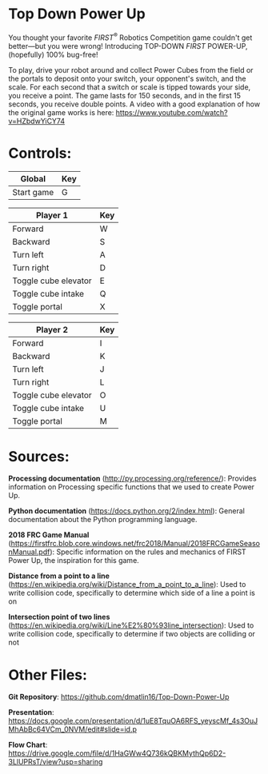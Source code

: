 # Top Down Power Up
You thought your favorite *FIRST*<sup>®</sup> Robotics Competition game couldn't get better—but you were wrong! Introducing TOP-DOWN *FIRST* POWER-UP, (hopefully) 100% bug-free!  

To play, drive your robot around and collect Power Cubes from the field or the portals to deposit onto your switch, your opponent's switch, and the scale. For each second that a switch or scale is tipped towards your side, you receive a point. The game lasts for 150 seconds, and in the first 15 seconds, you receive double points. A video with a good explanation of how the original game works is here: https://www.youtube.com/watch?v=HZbdwYiCY74

# Controls:
| Global                  | Key |
|-------------------------|-----|
| Start game              | G   |

| Player 1                | Key |
|-------------------------|-----|
| Forward                 | W   |
| Backward                | S   |
| Turn left               | A   |
| Turn right              | D   |
| Toggle cube elevator    | E   |
| Toggle cube intake      | Q   |
| Toggle portal           | X   |

| Player 2                | Key |
|-------------------------|-----|
| Forward                 | I   |
| Backward                | K   |
| Turn left               | J   |
| Turn right              | L   |
| Toggle cube elevator    | O   |
| Toggle cube intake      | U   |
| Toggle portal           | M   |

# Sources:
**Processing documentation** (http://py.processing.org/reference/): Provides information on Processing specific functions that we used to create Power Up.

**Python documentation** (https://docs.python.org/2/index.html): General documentation about the Python programming language.

**2018 FRC Game Manual** (https://firstfrc.blob.core.windows.net/frc2018/Manual/2018FRCGameSeasonManual.pdf): Specific information on the rules and mechanics of FIRST Power Up, the inspiration for this game.

**Distance from a point to a line** (https://en.wikipedia.org/wiki/Distance_from_a_point_to_a_line): Used to write collision code, specifically to determine which side of a line a point is on

**Intersection point of two lines** (https://en.wikipedia.org/wiki/Line%E2%80%93line_intersection): Used to write collision code, specifically to determine if two objects are colliding or not

# Other Files:
**Git Repository**: https://github.com/dmatlin16/Top-Down-Power-Up

**Presentation**: https://docs.google.com/presentation/d/1uE8TquOA6RFS_yeyscMf_4s3OuJMhAbBc64VCm_0NVM/edit#slide=id.p

**Flow Chart**: https://drive.google.com/file/d/1HaGWw4Q736kQBKMythQp6D2-3LlUPRsT/view?usp=sharing

